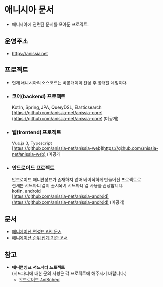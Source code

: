# 애니시아 문서
- 애니시아에 관련된 문서를 모아둔 프로젝트.

## 운영주소

- https://anissia.net

## 프로젝트

- 현재 애니시아의 소스코드는 비공개이며 완성 후 공개할 예정이다.
- ### 코어(backend) 프로젝트
  Kotlin, Spring, JPA, QueryDSL, Elasticsearch\
  [https://github.com/anissia-net/anissia-core](https://github.com/anissia-net/anissia-core) (미공개)

- ### 웹(frontend) 프로젝트
  Vue.js 3, Typescript\
  [https://github.com/anissia-net/anissia-web](https://github.com/anissia-net/anissia-web) (미공개)
  
 
- ### 안드로이드 프로젝트
  안드로이드 애니편성표가 존재하지 않아 베이직하게 만들어진 프로젝트로\
  현재는 서드파티 앱이 출시되어 서드파티 앱 사용을 권장합니다.\
  kotlin, android\
  [https://github.com/anissia-net/anissia-android](https://github.com/anissia-net/anissia-android) (미공개)

## 문서
- [애니메이션 편성표 API 문서](api_anime_schdule.md)
- [애니메이션 순위 집계 기준 문서](doc_anime_rank.md)

## 참고
  - **애니편성표 서드파티 프로젝트**\
    (서드파티에 대한 문의 사항은 각 프로젝트에 해주시기 바랍니다.)
    - [안드로이드 AniSched](https://github.com/qkdxorjs1002/AniSched-Android)

